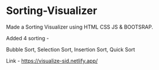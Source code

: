 # Sorting-Visualizer
Made a Sorting Visualizer using HTML CSS JS & BOOTSRAP. 

Added 4 sorting -

Bubble Sort, Selection Sort, Insertion Sort, Quick Sort

Link - https://visualize-sid.netlify.app/
